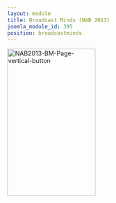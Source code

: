 ```yaml
---
layout: module
title: Broadcast Minds (NAB 2013)
joomla_module_id: 395
position: broadcastminds
---
```

<p><a href="index.php?option=com_content&amp;view=article&amp;id=774:nab-2013&amp;catid=51:general&amp;Itemid=821"><img src="{{"images/stories/marketing/buttons/NAB2013-BM-Page-vertical-button.jpg" | cdn }}" alt="NAB2013-BM-Page-vertical-button" height="340" width="203" /></a></p>
